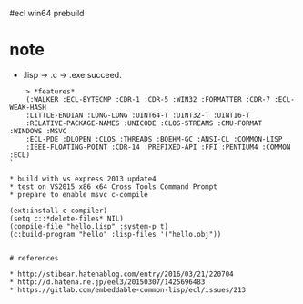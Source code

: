 #ecl win64 prebuild

# note

* .lisp -> .c -> .exe succeed.
```
    > *features*
    (:WALKER :ECL-BYTECMP :CDR-1 :CDR-5 :WIN32 :FORMATTER :CDR-7 :ECL-WEAK-HASH
    :LITTLE-ENDIAN :LONG-LONG :UINT64-T :UINT32-T :UINT16-T
    :RELATIVE-PACKAGE-NAMES :UNICODE :CLOS-STREAMS :CMU-FORMAT :WINDOWS :MSVC
    :ECL-PDE :DLOPEN :CLOS :THREADS :BOEHM-GC :ANSI-CL :COMMON-LISP
    :IEEE-FLOATING-POINT :CDR-14 :PREFIXED-API :FFI :PENTIUM4 :COMMON :ECL)
`

* build with vs express 2013 update4
* test on VS2015 x86 x64 Cross Tools Command Prompt
* prepare to enable msvc c-compile
```
    (ext:install-c-compiler)
    (setq c::*delete-files* NIL)
    (compile-file "hello.lisp" :system-p t)
    (c:build-program "hello" :lisp-files '("hello.obj"))
```

# references

* http://stibear.hatenablog.com/entry/2016/03/21/220704
* http://d.hatena.ne.jp/eel3/20150307/1425696483
* https://gitlab.com/embeddable-common-lisp/ecl/issues/213
